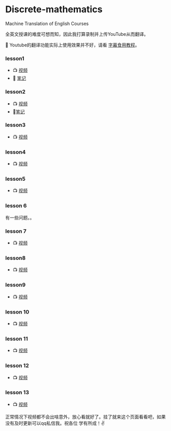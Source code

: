 # Discrete-mathematics
Machine Translation of English Courses 

全英文授课的难度可想而知，因此我打算录制并上传YouTube从而翻译。

:speak_no_evil: Youtube的翻译功能实际上使用效果并不好，请看 [字幕食用教程](./Use-method.md)。
### lesson1
+ :tv: [视频](https://youtu.be/Tlc4BMtBPdE)
+ :notebook: [笔记](离散数学/lesson1/lesson1.html)
### lesson2
+ :tv: [视频](https://youtu.be/C1y5fkoxFsM)
+ 📓[笔记](离散数学/lesson2/lesson2.html)
### lesson3
+ :tv: [视频](https://youtu.be/HS6b8hzpzyo) 
### lesson4
+ :tv: [视频](https://youtu.be/O7ffFO9poNc) 
### lesson5
+ :tv: [视频](https://youtu.be/OJ4qSkZC1n4)
### lesson 6
有一些问题。。
### lesson 7
+ :tv: [视频](https://youtu.be/WeDpILD_sL4)
### lesson8
+ :tv: [视频](https://youtu.be/sajb8Sk8CHM)
### lesson9
+ :tv: [视频](https://youtu.be/p73UlRAu4NM)
### lesson 10
+ :tv: [视频](https://youtu.be/esZ66jksVuk)
### lesson 11
+ :tv: [视频](https://youtu.be/_i469ueozjY)
### lesson 12
+ :tv: [视频](https://youtu.be/KOM0L00Z1fw)
### lesson 13
+ :tv: [视频](https://youtu.be/Hf81vpVafF4)


正常情况下视频都不会出啥意外，放心看就好了。挂了就来这个页面看看吧，如果没有及时更新可以qq私信我。祝各位 学有所成！:v:
